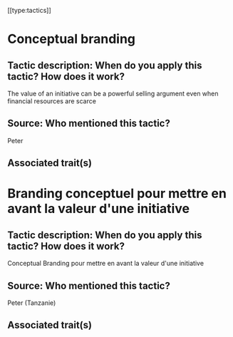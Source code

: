 [[type:tactics]]

# Conceptual branding

## Tactic description: When do you apply this tactic? How does it work?

The value of an initiative can be a powerful selling argument even when financial resources are scarce

## Source: Who mentioned this tactic?

Peter

## Associated trait(s)
   


## 
   


## 
   


# Branding conceptuel pour mettre en avant la valeur d'une initiative

## Tactic description: When do you apply this tactic? How does it work?

Conceptual Branding pour mettre en avant la valeur d'une initiative

## Source: Who mentioned this tactic?

Peter (Tanzanie)

## Associated trait(s)
   


## 
   


##